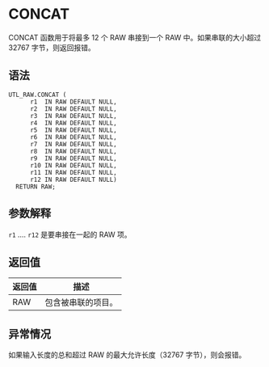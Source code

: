 CONCAT 
===========================

CONCAT 函数用于将最多 12 个 RAW 串接到一个 RAW 中。如果串联的大小超过 32767 字节，则返回报错。

语法 
-----------

```unknow
UTL_RAW.CONCAT (  
      r1  IN RAW DEFAULT NULL,
      r2  IN RAW DEFAULT NULL,
      r3  IN RAW DEFAULT NULL,
      r4  IN RAW DEFAULT NULL,
      r5  IN RAW DEFAULT NULL,
      r6  IN RAW DEFAULT NULL,
      r7  IN RAW DEFAULT NULL,
      r8  IN RAW DEFAULT NULL,
      r9  IN RAW DEFAULT NULL,
      r10 IN RAW DEFAULT NULL,
      r11 IN RAW DEFAULT NULL,
      r12 IN RAW DEFAULT NULL) 
  RETURN RAW;
```



参数解释 
-------------

`r1` .... `r12` 是要串接在一起的 RAW 项。

返回值 
------------



| **返回值** |  **描述**   |
|---------|-----------|
| RAW     | 包含被串联的项目。 |



异常情况 
-------------

如果输入长度的总和超过 RAW 的最大允许长度（32767 字节），则会报错。
